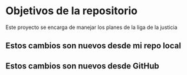 # Objetivos de la repositorio

Este proyecto se encarga de manejar los planes de la liga de la justicia


## Estos cambios son nuevos desde mi repo local 
## Estos cambios son nuevos desde GitHub
